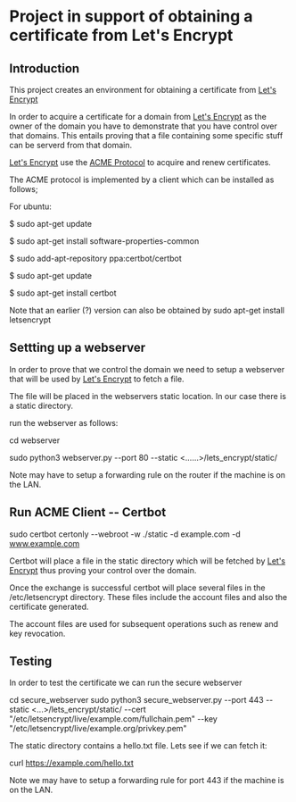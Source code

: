 # Project in support of obtaining a certificate from Let's Encrypt

## Introduction

This project creates an environment for obtaining a certificate from [Let's Encrypt](https://letsencrypt.org)

In order to acquire a certificate for a domain from [Let's Encrypt](https://letsencrypt.org) as the owner of the domain you have to demonstrate that you have control over that domains.
This entails proving that a file containing some specific stuff can be serverd from that domain.


[Let's Encrypt](https://letsencrypt.org) use the [ACME Protocol](https://en.wikipedia.org/wiki/Automated_Certificate_Management_Environment) to acquire and renew certificates.

The ACME protocol is implemented by a client which can be installed as follows;

For ubuntu:

$ sudo apt-get update

$ sudo apt-get install software-properties-common

$ sudo add-apt-repository ppa:certbot/certbot

$ sudo apt-get update

$ sudo apt-get install certbot

Note that an earlier (?) version can also be obtained by sudo apt-get install letsencrypt


## Settting up a webserver

In order to prove that we control the domain we need to setup a webserver that will be used by [Let's Encrypt](https://letsencrypt.org) to fetch a file.

The file will be placed in the webservers static location.  In our case there is a static directory.

run the webserver as follows:

cd webserver

sudo python3 webserver.py --port 80 --static <......>/lets_encrypt/static/

Note may have to setup a forwarding rule on the router if the machine is on the LAN.

## Run ACME Client -- Certbot

sudo certbot certonly --webroot -w ./static -d example.com -d www.example.com

Certbot will place a file in the static directory  which will be fetched by [Let's Encrypt](https://letsencrypt.org) thus proving your control over the domain.

Once the exchange is successful certbot will place several files in the /etc/letsencrypt directory.  These files include the account files and also the certificate generated.

The account files are used for subsequent operations such as renew and key revocation.

## Testing

In order to test the certificate we can run the secure webserver

cd secure_webserver
sudo python3 secure_webserver.py --port 443 --static <...>/lets_encrypt/static/  --cert "/etc/letsencrypt/live/example.com/fullchain.pem"  --key "/etc/letsencrypt/live/example.org/privkey.pem"

The static directory contains a hello.txt file.  Lets see if we can fetch it:

curl https://example.com/hello.txt

Note we may have to setup a forwarding rule for port 443 if the machine is on the LAN.
